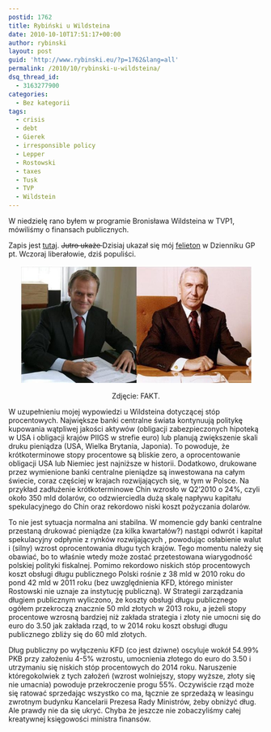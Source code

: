 ```yaml
---
postid: 1762
title: Rybiński u Wildsteina
date: 2010-10-10T17:51:17+00:00
author: rybinski
layout: post
guid: 'http://www.rybinski.eu/?p=1762&lang=all'
permalink: /2010/10/rybinski-u-wildsteina/
dsq_thread_id:
  - 3163277900
categories:
  - Bez kategorii
tags:
  - crisis
  - debt
  - Gierek
  - irresponsible policy
  - Lepper
  - Rostowski
  - taxes
  - Tusk
  - TVP
  - Wildstein
---
```

W niedzielę rano byłem w programie Bronisława Wildsteina w TVP1, mówiliśmy o finansach publicznych.

Zapis jest [tutaj](http://www.tvp.pl/publicystyka/polityka/bronislaw-wildstein-przedstawia/wideo/10102010-1120/2835852). <span style="text-decoration: line-through;">Jutro ukaże </span>Dzisiaj ukazał się mój [felieton](http://wiadomosci.dziennik.pl/opinie/artykuly/304857,wczoraj-liberalowie-dzis-populisci.html) w Dzienniku GP pt. Wczoraj liberałowie, dziś populiści.

<p style="text-align: center;">
  <img class="aligncenter size-full wp-image-1787" title="Tusk_Gierek" src="/uploads/Tusk_Gierek.jpg" alt="Tusk_Gierek" width="457" height="232" />
</p>

<p style="text-align: center;">
  Zdjęcie: FAKT.
</p>

W uzupełnieniu mojej wypowiedzi u Wildsteina dotyczącej stóp procentowych. Największe banki centralne świata kontynuują politykę kupowania wątpliwej jakości aktywów (obligacji zabezpieczonych hipoteką w USA i obligacji krajów PIIGS w strefie euro) lub planują zwiększenie skali druku pieniądza (USA, Wielka Brytania, Japonia). To powoduje, że krótkoterminowe stopy procentowe są bliskie zero, a oprocentowanie obligacji USA lub Niemiec jest najniższe w historii. Dodatkowo, drukowane przez wymienione banki centralne pieniądze są inwestowana na całym świecie, coraz częściej w krajach rozwijających się, w tym w Polsce. Na przykład zadłużenie krótkoterminowe Chin wzrosło w Q2’2010 o 24%, czyli około 350 mld dolarów, co odzwierciedla dużą skalę napływu kapitału spekulacyjnego do Chin oraz rekordowo niski koszt pożyczania dolarów.

To nie jest sytuacja normalna ani stabilna. W momencie gdy banki centralne przestaną drukować pieniądze (za kilka kwartałów?) nastąpi odwrót i kapitał spekulacyjny odpłynie z rynków rozwijających , powodując osłabienie walut i (silny) wzrost oprocentowania długu tych krajów. Tego momentu należy się obawiać, bo to właśnie wtedy może zostać przetestowana wiarygodność polskiej polityki fiskalnej. Pomimo rekordowo niskich stóp procentowych koszt obsługi długu publicznego Polski rośnie z 38 mld w 2010 roku do pond 42 mld w 2011 roku (bez uwzględnienia KFD, którego minister Rostowski nie uznaje za instytucję publiczną). W Strategii zarządzania długiem publicznym wyliczono, że koszty obsługi długu publicznego ogółem przekroczą znacznie 50 mld złotych w 2013 roku, a jeżeli stopy procentowe wzrosną bardziej niż zakłada strategia i złoty nie umocni się do euro do 3.50 jak zakłada rząd, to w 2014 roku koszt obsługi długu publicznego zbliży się do 60 mld złotych.

Dług publiczny po wyłączeniu KFD (co jest dziwne) oscyluje wokół 54.99% PKB przy założeniu 4-5% wzrostu, umocnienia złotego do euro do 3.50 i utrzymaniu się niskich stóp procentowych do 2014 roku. Naruszenie  któregokolwiek z tych założeń (wzrost wolniejszy, stopy wyższe, złoty się nie umacnia) powoduje przekroczenie progu 55%. Oczywiście rząd może się ratować sprzedając wszystko co ma, łącznie ze sprzedażą w leasingu zwrotnym budynku Kancelarii Prezesa Rady Ministrów, żeby obniżyć dług. Ale prawdy nie da się ukryć. Chyba że jeszcze nie zobaczyliśmy całej kreatywnej księgowości ministra finansów.
